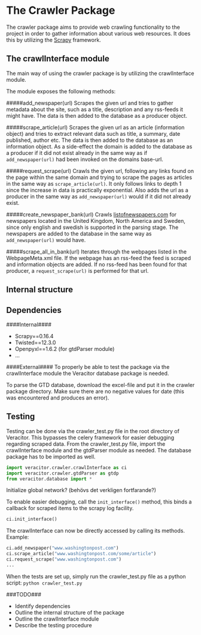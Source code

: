 The Crawler Package
===================
The crawler package aims to provide web crawling functionality to the project in order to gather information about various web resources.
It does this by utilizing the [Scrapy](http://scrapy.org) framework.

The crawlInterface module
-------------------------
The main way of using the crawler package is by utilizing the crawlInterface module.

The module exposes the following methods:

#####add_newspaper(url)
Scrapes the given url and tries to gather metadata about the site, such as a title, description and any rss-feeds it might have.
The data is then added to the database as a producer object.

#####scrape_article(url)
Scrapes the given url as an article (information object) and tries to extract relevant data such as title, a summary, date published, author etc.
The data is then added to the database as an information object.
As a side-effect the domain is added to the database as a producer if it did not exist already in the same way as if `add_newspaper(url)` had been invoked on the domains base-url.

#####request_scrape(url)
Crawls the given url, following any links found on the page within the same domain and trying to scrape the pages as articles in the same way as `scrape_article(url)`.
It only follows links to depth 1 since the increase in data is practically exponential.
Also adds the url as a producer in the same way as `add_newspaper(url)` would if it did not already exist.

#####create_newspaper_bank(url)
Crawls [listofnewspapers.com](www.listofnewspapers.com) for newspapers located in the United Kingdom, North America and Sweden, since only english and swedish is supported in the parsing stage.
The newspapers are added to the database in the same way as `add_newspaper(url)` would have.

#####scrape_all_in_bank(url)
Iterates through the webpages listed in the WebpageMeta.xml file.
If the webpage has an rss-feed the feed is scraped and information objects are added.
If no rss-feed has been found for that producer, a `request_scrape(url)` is performed for that url.

Internal structure
------------------

Dependencies
------------

####Internal####
* Scrapy==0.16.4
* Twisted==12.3.0
* Openpyxl==1.6.2 (for gtdParser module)
* ...

####External####
To properly be able to test the package via the crawlInterface module the Veracitor database package is needed.

To parse the GTD database, download the excel-file and put it in the crawler package directory. Make sure there are no negative values for date (this was encountered and produces an error).

Testing
-------
Testing can be done via the crawler_test.py file in the root directory of Veracitor.
This bypasses the celery framework for easier debugging regarding scraped data.
From the crawler_test.py file, import the crawlInterface module and the gtdParser module as needed.
The database package has to be imported as well.
```Python
import veracitor.crawler.crawlInterface as ci
import veracitor.crawler.gtdParser as gtdp
from veracitor.database import *
```

Initialize global network? (behövs det verkligen fortfarande?)

To enable easier debugging, call the `init_interface()` method, this binds a callback for scraped items to the scrapy log facility.
```Python
ci.init_interface()
```

The crawlInterface can now be directly accessed by calling its methods.
Example:
```Python
ci.add_newspaper("www.washingtonpost.com")
ci.scrape_article("www.washingtonpost.com/some/article")
ci.request_scrape("www.washingtonpost.com")
...
```
When the tests are set up, simply run the crawler_test.py file as a python script:
`python crawler_test.py`

###TODO###

* Identify dependencies
* Outline the internal structure of the package
* Outline the crawlInterface module
* Describe the testing procedure
